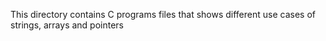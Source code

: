 This directory contains C programs files that shows different use cases of strings, arrays and pointers
